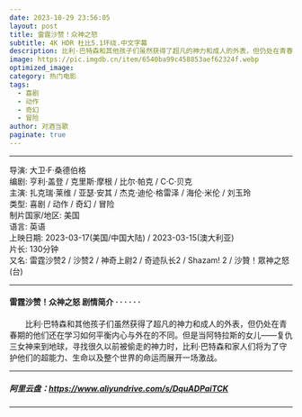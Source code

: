 ```yaml
---
date: 2023-10-29 23:56:05
layout: post
title: 雷霆沙赞！众神之怒
subtitle: 4K HDR 杜比5.1环绕.中文字幕
description: 比利·巴特森和其他孩子们虽然获得了超凡的神力和成人的外表，但仍处在青春期的他们还在学习如何平衡内心与外在的不同。但是当阿特拉斯的女儿——复仇三女神来到地球，寻找很久以前被偷走的神力时...
image: https://pic.imgdb.cn/item/6540ba99c458853aef62324f.webp
optimized_image: 
category: 热门电影
tags:
  - 喜剧
  - 动作
  - 奇幻
  - 冒险
author: 对酒当歌
paginate: true
---
```


---

导演: 大卫·F·桑德伯格  
编剧: 亨利·盖登 / 克里斯·摩根 / 比尔·帕克 / C·C·贝克  
主演: 扎克瑞·莱维 / 亚瑟·安其 / 杰克·迪伦·格雷泽 / 海伦·米伦 / 刘玉玲  
类型: 喜剧 / 动作 / 奇幻 / 冒险  
制片国家/地区: 美国  
语言: 英语  
上映日期: 2023-03-17(美国/中国大陆) / 2023-03-15(澳大利亚)  
片长: 130分钟  
又名: 雷霆沙赞2 / 沙赞2 / 神奇上尉2 / 奇迹队长2 / Shazam! 2 / 沙贊！眾神之怒(台)  

---

#### 雷霆沙赞！众神之怒 剧情简介 · · · · · ·

　　比利·巴特森和其他孩子们虽然获得了超凡的神力和成人的外表，但仍处在青春期的他们还在学习如何平衡内心与外在的不同。但是当阿特拉斯的女儿——复仇三女神来到地球，寻找很久以前被偷走的神力时，比利·巴特森和家人们将为了守护他们的超能力、生命以及整个世界的命运而展开一场激战。

---

##### 阿里云盘：<https://www.aliyundrive.com/s/DquADPaiTCK>

---
